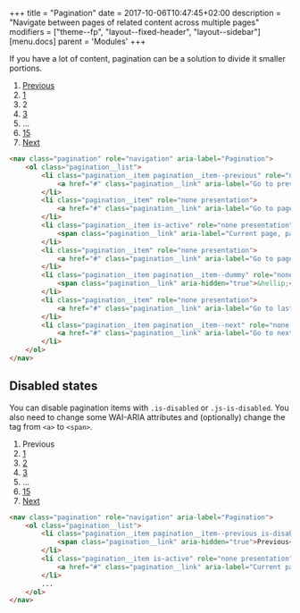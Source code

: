 +++
title = "Pagination"
date = 2017-10-06T10:47:45+02:00
description = "Navigate between pages of related content across multiple pages"
modifiers = ["theme--fp", "layout--fixed-header", "layout--sidebar"]
[menu.docs]
parent = 'Modules'
+++

If you have a lot of content, pagination can be a solution to divide it smaller portions.

<div class="fp-example">
	<nav class="pagination" role="navigation" aria-label="Pagination">
		<ol class="pagination__list">
			<li class="pagination__item pagination__item--previous" role="none presentation">
				<a href="#" class="pagination__link" aria-label="Go to previous page, page 1">Previous</a>
			</li>
			<li class="pagination__item" role="none presentation">
				<a href="#" class="pagination__link" aria-label="Go to page 1">1</a>
			</li>
			<li class="pagination__item is-active" role="none presentation">
				<span class="pagination__link" aria-label="Current page, page 2" aria-current="true">2</span>
			</li>
			<li class="pagination__item" role="none presentation">
				<a href="#" class="pagination__link" aria-label="Go to page 3">3</a>
			</li>
			<li class="pagination__item pagination__item--dummy" role="none presentation">
				<span class="pagination__link" aria-hidden="true">&hellip;</span>
			</li>
			<li class="pagination__item" role="none presentation">
				<a href="#" class="pagination__link" aria-label="Go to last page, page 15">15</a>
			</li>
			<li class="pagination__item pagination__item--next" role="none presentation">
				<a href="#" class="pagination__link" aria-label="Go to next page, page 2">Next</a>
			</li>
		</ol>
	</nav>
</div>

```html
<nav class="pagination" role="navigation" aria-label="Pagination">
	<ol class="pagination__list">
		<li class="pagination__item pagination__item--previous" role="none presentation">
			<a href="#" class="pagination__link" aria-label="Go to previous page, page 1">Previous</a>
		</li>
		<li class="pagination__item" role="none presentation">
			<a href="#" class="pagination__link" aria-label="Go to page 1">1</a>
		</li>
		<li class="pagination__item is-active" role="none presentation">
			<span class="pagination__link" aria-label="Current page, page 2" aria-current="true">2</span>
		</li>
		<li class="pagination__item" role="none presentation">
			<a href="#" class="pagination__link" aria-label="Go to page 3">3</a>
		</li>
		<li class="pagination__item pagination__item--dummy" role="none presentation">
			<span class="pagination__link" aria-hidden="true">&hellip;</span>
		</li>
		<li class="pagination__item" role="none presentation">
			<a href="#" class="pagination__link" aria-label="Go to last page, page 15">15</a>
		</li>
		<li class="pagination__item pagination__item--next" role="none presentation">
			<a href="#" class="pagination__link" aria-label="Go to next page, page 2">Next</a>
		</li>
	</ol>
</nav>
```

## Disabled states

You can disable pagination items with `.is-disabled` or `.js-is-disabled`. You also need to change some WAI-ARIA attributes and (optionally) change the tag from `<a>` to `<span>`.

<div class="fp-example">
	<nav class="pagination" role="navigation" aria-label="Pagination">
		<ol class="pagination__list">
			<li class="pagination__item pagination__item--previous is-disabled" role="none presentation">
				<span class="pagination__link" aria-hidden="true">Previous</span>
			</li>
			<li class="pagination__item is-active" role="none presentation">
				<a href="#" class="pagination__link" aria-label="Current page, page 1" aria-current="true">1</a>
			</li>
			<li class="pagination__item" role="none presentation">
				<a href="#" class="pagination__link" aria-label="Go to page 2">2</a>
			</li>
			<li class="pagination__item" role="none presentation">
				<a href="#" class="pagination__link" aria-label="Go to page 3">3</a>
			</li>
			<li class="pagination__item pagination__item--dummy" role="none presentation">
				<span class="pagination__link" aria-hidden="true">&hellip;</span>
			</li>
			<li class="pagination__item" role="none presentation">
				<a href="#" class="pagination__link" aria-label="Go to last page, page 15">15</a>
			</li>
			<li class="pagination__item pagination__item--next" role="none presentation">
				<a href="#" class="pagination__link" aria-label="Go to next page, page 2">Next</a>
			</li>
		</ol>
	</nav>
</div>

```html
<nav class="pagination" role="navigation" aria-label="Pagination">
	<ol class="pagination__list">
		<li class="pagination__item pagination__item--previous is-disabled" role="none presentation">
			<span class="pagination__link" aria-hidden="true">Previous</span>
		</li>
		<li class="pagination__item is-active" role="none presentation">
			<a href="#" class="pagination__link" aria-label="Current page, page 1" aria-current="true">1</a>
		</li>
		...
	</ol>
</nav>
```

